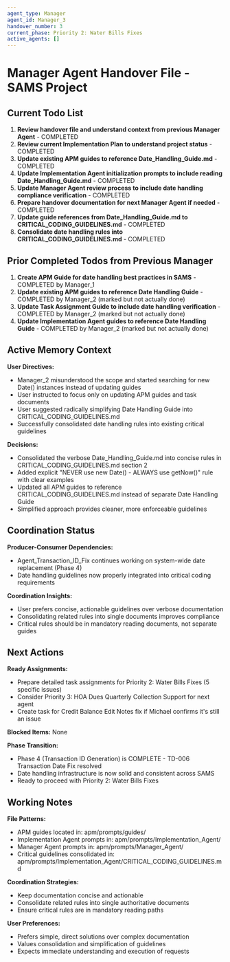 ```yaml
---
agent_type: Manager
agent_id: Manager_3
handover_number: 3
current_phase: Priority 2: Water Bills Fixes
active_agents: []
---
```


# Manager Agent Handover File - SAMS Project

## Current Todo List
1. **Review handover file and understand context from previous Manager Agent** - COMPLETED
2. **Review current Implementation Plan to understand project status** - COMPLETED
3. **Update existing APM guides to reference Date_Handling_Guide.md** - COMPLETED
4. **Update Implementation Agent initialization prompts to include reading Date_Handling_Guide.md** - COMPLETED
5. **Update Manager Agent review process to include date handling compliance verification** - COMPLETED
6. **Prepare handover documentation for next Manager Agent if needed** - COMPLETED
7. **Update guide references from Date_Handling_Guide.md to CRITICAL_CODING_GUIDELINES.md** - COMPLETED
8. **Consolidate date handling rules into CRITICAL_CODING_GUIDELINES.md** - COMPLETED

## Prior Completed Todos from Previous Manager
1. **Create APM Guide for date handling best practices in SAMS** - COMPLETED by Manager_1
2. **Update existing APM guides to reference Date Handling Guide** - COMPLETED by Manager_2 (marked but not actually done)
3. **Update Task Assignment Guide to include date handling verification** - COMPLETED by Manager_2 (marked but not actually done) 
4. **Update Implementation Agent guides to reference Date Handling Guide** - COMPLETED by Manager_2 (marked but not actually done)

## Active Memory Context
**User Directives:** 
- Manager_2 misunderstood the scope and started searching for new Date() instances instead of updating guides
- User instructed to focus only on updating APM guides and task documents
- User suggested radically simplifying Date Handling Guide into CRITICAL_CODING_GUIDELINES.md
- Successfully consolidated date handling rules into existing critical guidelines

**Decisions:** 
- Consolidated the verbose Date_Handling_Guide.md into concise rules in CRITICAL_CODING_GUIDELINES.md section 2
- Added explicit "NEVER use new Date() - ALWAYS use getNow()" rule with clear examples
- Updated all APM guides to reference CRITICAL_CODING_GUIDELINES.md instead of separate Date Handling Guide
- Simplified approach provides cleaner, more enforceable guidelines

## Coordination Status
**Producer-Consumer Dependencies:**
- Agent_Transaction_ID_Fix continues working on system-wide date replacement (Phase 4)
- Date handling guidelines now properly integrated into critical coding requirements

**Coordination Insights:** 
- User prefers concise, actionable guidelines over verbose documentation
- Consolidating related rules into single documents improves compliance
- Critical rules should be in mandatory reading documents, not separate guides

## Next Actions
**Ready Assignments:** 
- Prepare detailed task assignments for Priority 2: Water Bills Fixes (5 specific issues)
- Consider Priority 3: HOA Dues Quarterly Collection Support for next agent
- Create task for Credit Balance Edit Notes fix if Michael confirms it's still an issue

**Blocked Items:** None

**Phase Transition:** 
- Phase 4 (Transaction ID Generation) is COMPLETE - TD-006 Transaction Date Fix resolved
- Date handling infrastructure is now solid and consistent across SAMS
- Ready to proceed with Priority 2: Water Bills Fixes

## Working Notes
**File Patterns:** 
- APM guides located in: apm/prompts/guides/
- Implementation Agent prompts in: apm/prompts/Implementation_Agent/
- Manager Agent prompts in: apm/prompts/Manager_Agent/
- Critical guidelines consolidated in: apm/prompts/Implementation_Agent/CRITICAL_CODING_GUIDELINES.md

**Coordination Strategies:** 
- Keep documentation concise and actionable
- Consolidate related rules into single authoritative documents
- Ensure critical rules are in mandatory reading paths

**User Preferences:** 
- Prefers simple, direct solutions over complex documentation
- Values consolidation and simplification of guidelines
- Expects immediate understanding and execution of requests
